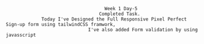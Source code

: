 
                                        Week 1 Day-5     
                                      Completed Task.
                 Today I've Designed the Full Responsive Pixel Perfect Sign-up form using tailwindCSS framwork,
                                  I've also added Form validation by using javasscript
